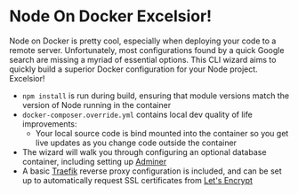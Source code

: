 # Node On Docker Excelsior!

Node on Docker is pretty cool, especially when deploying your code to a remote server. Unfortunately, most configurations found by a quick Google search are missing a myriad of essential options. This CLI wizard aims to quickly build a superior Docker configuration for your Node project. Excelsior!

* `npm install` is run during build, ensuring that module versions match the version of Node running in the container
* `docker-composer.override.yml` contains local dev quality of life improvements:
  + Your local source code is bind mounted into the container so you get live updates as you change code outside the container
* The wizard will walk you through configuring an optional database container, including setting up [Adminer](https://www.adminer.org/)
* A basic [Traefik](https://traefik.io/) reverse proxy configuration is included, and can be set up to automatically request SSL certificates from [Let's Encrypt](https://letsencrypt.org/)
